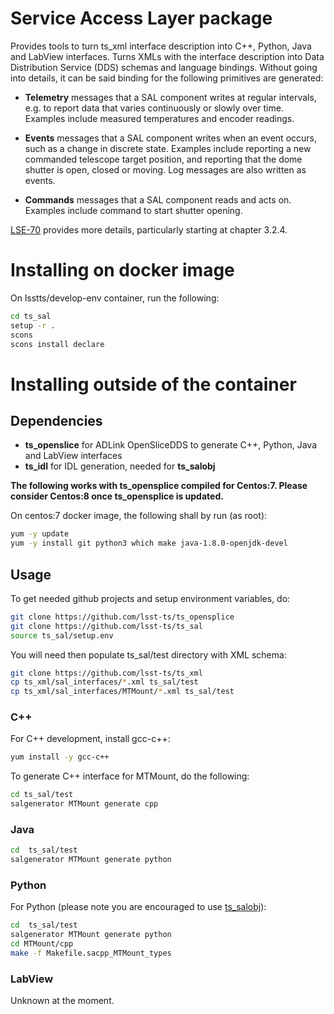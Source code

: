 # Service Access Layer package

Provides tools to turn ts_xml interface description into C++, Python, Java and
LabView interfaces. Turns XMLs with the interface description into Data
Distribution Service (DDS) schemas and language bindings. Without going into
details, it can be said binding for the following primitives are generated:


* **Telemetry** messages that a SAL component writes at regular intervals, e.g.
 to report data that varies continuously or slowly over time. Examples include
 measured temperatures and encoder readings.

* **Events** messages that a SAL component writes when an event occurs, such as
  a change in discrete state. Examples include reporting a new commanded
  telescope target position, and reporting that the dome shutter is open,
  closed or moving. Log messages are also written as events.

* **Commands** messages that a SAL component reads and acts on. Examples
  include command to start shutter opening.

[LSE-70](https://ls.st/LSE-70) provides more details, particularly starting at
chapter 3.2.4.

# Installing on docker image

On lsstts/develop-env container, run the following:

```bash
cd ts_sal
setup -r .
scons
scons install declare
```

# Installing outside of the container

## Dependencies

* **ts_openslice** for ADLink OpenSliceDDS to generate C++, Python, Java and LabView interfaces
* **ts_idl** for IDL generation, needed for **ts_salobj**

**The following works with ts_opensplice compiled for Centos:7. Please consider
Centos:8 once ts_opensplice is updated.**

On centos:7 docker image, the following shall by run (as root):

```bash
yum -y update
yum -y install git python3 which make java-1.8.0-openjdk-devel
```

## Usage

To get needed github projects and setup environment variables, do:

```bash
git clone https://github.com/lsst-ts/ts_opensplice
git clone https://github.com/lsst-ts/ts_sal
source ts_sal/setup.env
```

You will need then populate ts_sal/test directory with XML schema:

```bash
git clone https://github.com/lsst-ts/ts_xml
cp ts_xml/sal_interfaces/*.xml ts_sal/test
cp ts_xml/sal_interfaces/MTMount/*.xml ts_sal/test
```

### C++

For C++ development, install gcc-c++:

```bash
yum install -y gcc-c++
```

To generate C++ interface for MTMount, do the following:

```bash
cd ts_sal/test
salgenerator MTMount generate cpp
```

### Java

```bash
cd  ts_sal/test
salgenerator MTMount generate python
```

### Python

For Python (please note you are encouraged to use
[ts_salobj](https://github.com/lsstts/ts_salobj)):

```bash
cd  ts_sal/test
salgenerator MTMount generate python
cd MTMount/cpp
make -f Makefile.sacpp_MTMount_types
```

### LabView

Unknown at the moment.
